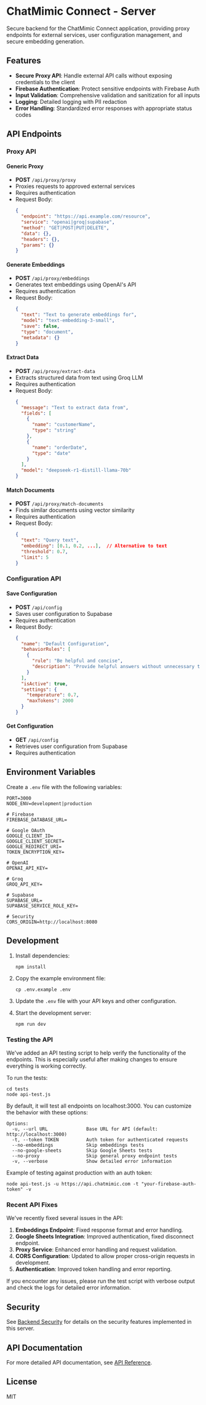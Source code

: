 # ChatMimic Connect - Server

Secure backend for the ChatMimic Connect application, providing proxy endpoints for external services, user configuration management, and secure embedding generation.

## Features

- **Secure Proxy API**: Handle external API calls without exposing credentials to the client
- **Firebase Authentication**: Protect sensitive endpoints with Firebase Auth
- **Input Validation**: Comprehensive validation and sanitization for all inputs
- **Logging**: Detailed logging with PII redaction
- **Error Handling**: Standardized error responses with appropriate status codes

## API Endpoints

### Proxy API

#### Generic Proxy
- **POST** `/api/proxy/proxy`
- Proxies requests to approved external services
- Requires authentication
- Request Body:
  ```json
  {
    "endpoint": "https://api.example.com/resource",
    "service": "openai|groq|supabase",
    "method": "GET|POST|PUT|DELETE",
    "data": {},
    "headers": {},
    "params": {}
  }
  ```

#### Generate Embeddings
- **POST** `/api/proxy/embeddings`
- Generates text embeddings using OpenAI's API
- Requires authentication
- Request Body:
  ```json
  {
    "text": "Text to generate embeddings for",
    "model": "text-embedding-3-small",
    "save": false,
    "type": "document",
    "metadata": {}
  }
  ```

#### Extract Data
- **POST** `/api/proxy/extract-data`
- Extracts structured data from text using Groq LLM
- Requires authentication
- Request Body:
  ```json
  {
    "message": "Text to extract data from",
    "fields": [
      {
        "name": "customerName",
        "type": "string"
      },
      {
        "name": "orderDate",
        "type": "date"
      }
    ],
    "model": "deepseek-r1-distill-llama-70b"
  }
  ```

#### Match Documents
- **POST** `/api/proxy/match-documents`
- Finds similar documents using vector similarity
- Requires authentication
- Request Body:
  ```json
  {
    "text": "Query text",
    "embedding": [0.1, 0.2, ...],  // Alternative to text
    "threshold": 0.7,
    "limit": 5
  }
  ```

### Configuration API

#### Save Configuration
- **POST** `/api/config`
- Saves user configuration to Supabase
- Requires authentication
- Request Body:
  ```json
  {
    "name": "Default Configuration",
    "behaviorRules": [
      {
        "rule": "Be helpful and concise",
        "description": "Provide helpful answers without unnecessary text"
      }
    ],
    "isActive": true,
    "settings": {
      "temperature": 0.7,
      "maxTokens": 2000
    }
  }
  ```

#### Get Configuration
- **GET** `/api/config`
- Retrieves user configuration from Supabase
- Requires authentication

## Environment Variables

Create a `.env` file with the following variables:

```
PORT=3000
NODE_ENV=development|production

# Firebase
FIREBASE_DATABASE_URL=

# Google OAuth
GOOGLE_CLIENT_ID=
GOOGLE_CLIENT_SECRET=
GOOGLE_REDIRECT_URI=
TOKEN_ENCRYPTION_KEY=

# OpenAI
OPENAI_API_KEY=

# Groq
GROQ_API_KEY=

# Supabase
SUPABASE_URL=
SUPABASE_SERVICE_ROLE_KEY=

# Security
CORS_ORIGIN=http://localhost:8080
```

## Development

1. Install dependencies:
   ```
   npm install
   ```

2. Copy the example environment file:
   ```
   cp .env.example .env
   ```

3. Update the `.env` file with your API keys and other configuration.

4. Start the development server:
   ```
   npm run dev
   ```

### Testing the API

We've added an API testing script to help verify the functionality of the endpoints. This is especially useful after making changes to ensure everything is working correctly.

To run the tests:

```
cd tests
node api-test.js
```

By default, it will test all endpoints on localhost:3000. You can customize the behavior with these options:

```
Options:
  -u, --url URL              Base URL for API (default: http://localhost:3000)
  -t, --token TOKEN          Auth token for authenticated requests
  --no-embeddings            Skip embeddings tests
  --no-google-sheets         Skip Google Sheets tests
  --no-proxy                 Skip general proxy endpoint tests
  -v, --verbose              Show detailed error information
```

Example of testing against production with an auth token:

```
node api-test.js -u https://api.chatmimic.com -t "your-firebase-auth-token" -v
```

### Recent API Fixes

We've recently fixed several issues in the API:

1. **Embeddings Endpoint**: Fixed response format and error handling.
2. **Google Sheets Integration**: Improved authentication, fixed disconnect endpoint.
3. **Proxy Service**: Enhanced error handling and request validation.
4. **CORS Configuration**: Updated to allow proper cross-origin requests in development.
5. **Authentication**: Improved token handling and error reporting.

If you encounter any issues, please run the test script with verbose output and check the logs for detailed error information.

## Security

See [Backend Security](../docs/backend_security.md) for details on the security features implemented in this server.

## API Documentation

For more detailed API documentation, see [API Reference](../docs/api_reference.md).

## License

MIT 